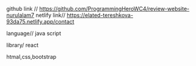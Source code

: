 github link //
https://github.com/ProgrammingHeroWC4/review-website-nurulalam7
netlify link//
https://elated-tereshkova-93da75.netlify.app/contact


language//
java script
 
 library/
 react

 htmal,css,bootstrap